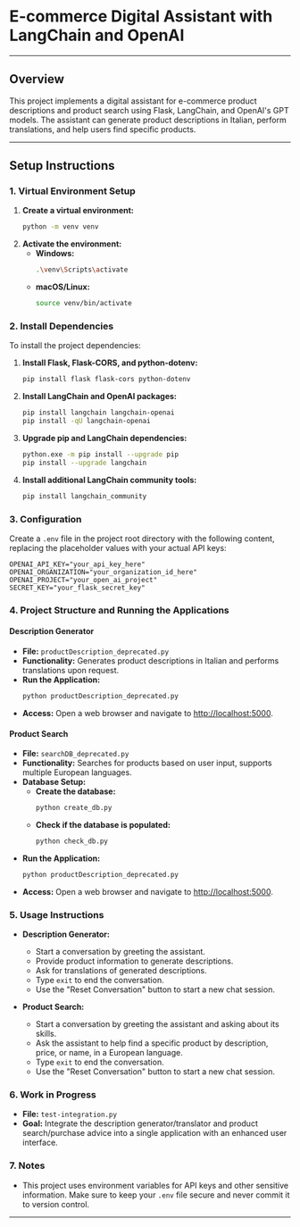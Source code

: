

# E-commerce Digital Assistant with LangChain and OpenAI
---



## Overview
This project implements a digital assistant for e-commerce product descriptions and product search using Flask, LangChain, and OpenAI's GPT models. The assistant can generate product descriptions in Italian, perform translations, and help users find specific products.


---

## Setup Instructions

### 1. Virtual Environment Setup
1. **Create a virtual environment:**
   ```bash
   python -m venv venv
   ```
2. **Activate the environment:**
   - **Windows:**
     ```bash
     .\venv\Scripts\activate
     ```
   - **macOS/Linux:**
     ```bash
     source venv/bin/activate
     ```

### 2. Install Dependencies
To install the project dependencies:

1. **Install Flask, Flask-CORS, and python-dotenv:**
   ```bash
   pip install flask flask-cors python-dotenv
   ```

2. **Install LangChain and OpenAI packages:**
   ```bash
   pip install langchain langchain-openai
   pip install -qU langchain-openai
   ```

3. **Upgrade pip and LangChain dependencies:**
   ```bash
   python.exe -m pip install --upgrade pip
   pip install --upgrade langchain
   ```

4. **Install additional LangChain community tools:**
   ```bash
   pip install langchain_community
   ```

### 3. Configuration
Create a `.env` file in the project root directory with the following content, replacing the placeholder values with your actual API keys:

```plaintext
OPENAI_API_KEY="your_api_key_here"
OPENAI_ORGANIZATION="your_organization_id_here"
OPENAI_PROJECT="your_open_ai_project"
SECRET_KEY="your_flask_secret_key"
```

### 4. Project Structure and Running the Applications

#### **Description Generator**
- **File:** `productDescription_deprecated.py`
- **Functionality:** Generates product descriptions in Italian and performs translations upon request.
- **Run the Application:**
  ```bash
  python productDescription_deprecated.py
  ```
- **Access:** Open a web browser and navigate to [http://localhost:5000](http://localhost:5000).

#### **Product Search**
- **File:** `searchDB_deprecated.py`
- **Functionality:** Searches for products based on user input, supports multiple European languages.
- **Database Setup:**
  - **Create the database:**
    ```bash
    python create_db.py
    ```
  - **Check if the database is populated:**
    ```bash
    python check_db.py
    ```
- **Run the Application:**
  ```bash
  python productDescription_deprecated.py
  ```
- **Access:** Open a web browser and navigate to [http://localhost:5000](http://localhost:5000).

### 5. Usage Instructions
- **Description Generator:**
  - Start a conversation by greeting the assistant.
  - Provide product information to generate descriptions.
  - Ask for translations of generated descriptions.
  - Type `exit` to end the conversation.
  - Use the "Reset Conversation" button to start a new chat session.

- **Product Search:**
  - Start a conversation by greeting the assistant and asking about its skills.
  - Ask the assistant to help find a specific product by description, price, or name, in a European language.
  - Type `exit` to end the conversation.
  - Use the "Reset Conversation" button to start a new chat session.

### 6. Work in Progress
- **File:** `test-integration.py`
- **Goal:** Integrate the description generator/translator and product search/purchase advice into a single application with an enhanced user interface.

### 7. Notes
- This project uses environment variables for API keys and other sensitive information. Make sure to keep your `.env` file secure and never commit it to version control.

---
